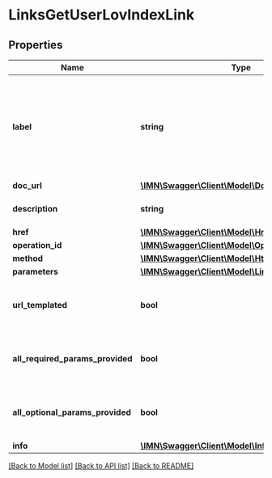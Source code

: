 # LinksGetUserLovIndexLink

## Properties
Name | Type | Description | Notes
------------ | ------------- | ------------- | -------------
**label** | **string** | The label corresponding to the link. This label is automatically translated based on the Accept-Language http header. | [optional] 
**doc_url** | [**\IMN\Swagger\Client\Model\DocUrl**](DocUrl.md) |  | [optional] 
**description** | **string** | The description of the link | [optional] 
**href** | [**\IMN\Swagger\Client\Model\Href**](Href.md) |  | 
**operation_id** | [**\IMN\Swagger\Client\Model\OperationId**](OperationId.md) |  | [optional] 
**method** | [**\IMN\Swagger\Client\Model\HttpMethod**](HttpMethod.md) |  | [optional] 
**parameters** | [**\IMN\Swagger\Client\Model\LinkParameter3Types**](LinkParameter3Types.md) |  | [optional] 
**url_templated** | **bool** | indicates whether the href is templated or not | [optional] 
**all_required_params_provided** | **bool** | indicates whether all required params have been provided | [optional] 
**all_optional_params_provided** | **bool** | indicates whether all optionals params have been provided | [optional] 
**info** | [**\IMN\Swagger\Client\Model\InfoSummaries**](InfoSummaries.md) |  | [optional] 

[[Back to Model list]](../README.md#documentation-for-models) [[Back to API list]](../README.md#documentation-for-api-endpoints) [[Back to README]](../README.md)


